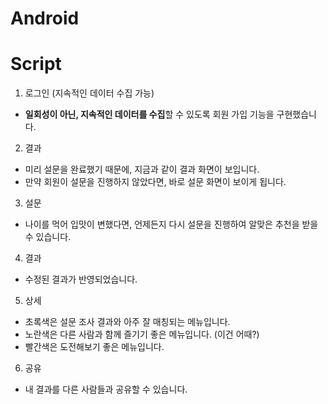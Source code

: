 # Android

# Script
1. 로그인 (지속적인 데이터 수집 가능)
- **일회성이 아닌, 지속적인 데이터를 수집**할 수 있도록 회원 가입 기능을 구현했습니다.

2. 결과
- 미리 설문을 완료했기 때문에, 지금과 같이 결과 화면이 보입니다.
- 만약 회원이 설문을 진행하지 않았다면, 바로 설문 화면이 보이게 됩니다.

3. 설문
- 나이를 먹어 입맛이 변했다면, 언제든지 다시 설문을 진행하여 알맞은 추천을 받을 수 있습니다.

4. 결과
- 수정된 결과가 반영되었습니다.

5. 상세
- 초록색은 설문 조사 결과와 아주 잘 매칭되는 메뉴입니다.
- 노란색은 다른 사람과 함께 즐기기 좋은 메뉴입니다. (이건 어때?)
- 빨간색은 도전해보기 좋은 메뉴입니다.

6. 공유
- 내 결과를 다른 사람들과 공유할 수 있습니다.
